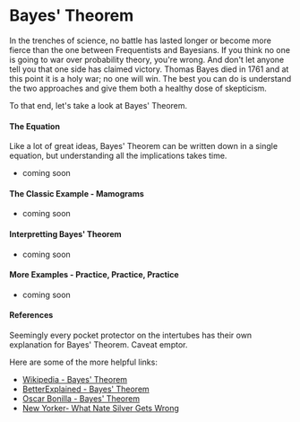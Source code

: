 # Bayes' Theorem

In the trenches of science, no battle has lasted longer or become more fierce than the one between Frequentists and Bayesians. If you think no one is going to war over probability theory, you're wrong. And don't let anyone tell you that one side has claimed victory. Thomas Bayes died in 1761 and at this point it is a holy war; no one will win. The best you can do is understand the two approaches and give them both a healthy dose of skepticism. 

To that end, let's take a look at Bayes' Theorem.

#### The Equation

Like a lot of great ideas, Bayes' Theorem can be written down in a single equation, but understanding all the implications takes time.

 * coming soon

#### The Classic Example - Mamograms

 * coming soon

#### Interpretting Bayes' Theorem

 * coming soon

#### More Examples - Practice, Practice, Practice

 * coming soon

#### References

Seemingly every pocket protector on the intertubes has their own explanation for Bayes' Theorem. Caveat emptor.

Here are some of the more helpful links:

 * [Wikipedia - Bayes' Theorem](https://en.wikipedia.org/wiki/Bayes%27_theorem)
 * [BetterExplained - Bayes' Theorem](http://betterexplained.com/articles/an-intuitive-and-short-explanation-of-bayes-theorem/)
 * [Oscar Bonilla - Bayes' Theorem](https://oscarbonilla.com/2009/05/visualizing-bayes-theorem/)
 * [New Yorker- What Nate Silver Gets Wrong](http://www.newyorker.com/books/page-turner/what-nate-silver-gets-wrong)

